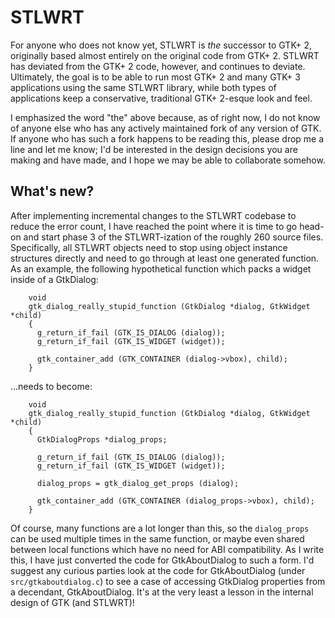 # STLWRT

For anyone who does not know yet, STLWRT is *the* successor to GTK+ 2,
originally based almost entirely on the original code from GTK+ 2.  STLWRT
has deviated from the GTK+ 2 code, however, and continues to deviate.
Ultimately, the goal is to be able to run most GTK+ 2 and many GTK+ 3
applications using the same STLWRT library, while both types of applications
keep a conservative, traditional GTK+ 2-esque look and feel.

I emphasized the word "the" above because, as of right now, I do not know of
anyone else who has any actively maintained fork of any version of GTK.
If anyone who has such a fork happens to be reading this, please drop me
a line and let me know; I'd be interested in the design decisions you are
making and have made, and I hope we may be able to collaborate somehow.

## What's new?

After implementing incremental changes to the STLWRT codebase to reduce the
error count, I have reached the point where it is time to go head-on and start
phase 3 of the STLWRT-ization of the roughly 260 source files.  Specifically,
all STLWRT objects need to stop using object instance structures directly and
need to go through at least one generated function.  As an example, the
following hypothetical function which packs a widget inside of a GtkDialog:

        void
        gtk_dialog_really_stupid_function (GtkDialog *dialog, GtkWidget *child)
        {
          g_return_if_fail (GTK_IS_DIALOG (dialog));
          g_return_if_fail (GTK_IS_WIDGET (widget));
        
          gtk_container_add (GTK_CONTAINER (dialog->vbox), child);
        }

...needs to become:

        void
        gtk_dialog_really_stupid_function (GtkDialog *dialog, GtkWidget *child)
        {
          GtkDialogProps *dialog_props;
        
          g_return_if_fail (GTK_IS_DIALOG (dialog));
          g_return_if_fail (GTK_IS_WIDGET (widget));
        
          dialog_props = gtk_dialog_get_props (dialog);
        
          gtk_container_add (GTK_CONTAINER (dialog_props->vbox), child);
        }

Of course, many functions are a lot longer than this, so the `dialog_props` can
be used multiple times in the same function, or maybe even shared between local
functions which have no need for ABI compatibility.  As I write this, I have
just converted the code for GtkAboutDialog to such a form.  I'd suggest any
curious parties look at the code for GtkAboutDialog (under `src/gtkaboutdialog.c`)
to see a case of accessing GtkDialog properties from a decendant,
GtkAboutDialog.  It's at the very least a lesson in the internal design of GTK
(and STLWRT)!
